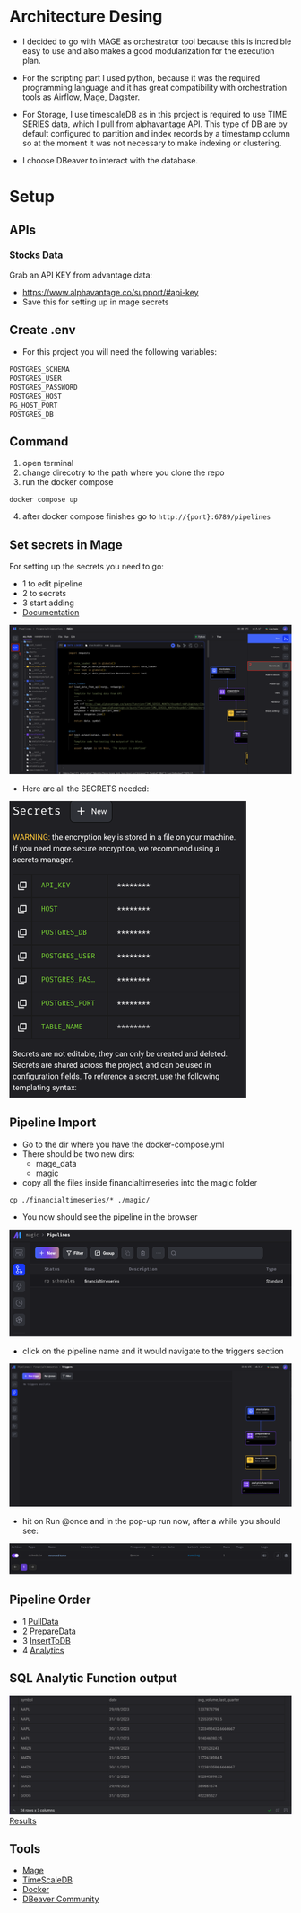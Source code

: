 # Architecture Desing
- I decided to go with MAGE as orchestrator tool because this is incredible easy to use and also makes a good modularization for the execution plan.

- For the scripting part I used python, because it was the required programming language and it has great compatibility with orchestration tools as Airflow, Mage, Dagster.

- For Storage, I use timescaleDB as in this project is required to use TIME SERIES data, which I pull from alphavantage API. This type of DB are by default configured to partition and index records by a timestamp column so at the moment it was not necessary to make indexing or clustering. 

- I choose DBeaver to interact with the database.

# Setup

## APIs
### Stocks Data
Grab an API KEY from advantage data:
- https://www.alphavantage.co/support/#api-key
- Save this for setting up in mage secrets

## Create .env
- For this project you will need the following variables:
```
POSTGRES_SCHEMA
POSTGRES_USER
POSTGRES_PASSWORD
POSTGRES_HOST
PG_HOST_PORT
POSTGRES_DB
```
## Command
1. open terminal
2. change direcotry to the path where you clone the repo
3. run the docker compose
```
docker compose up
```
4. after docker compose finishes go to ```http://{port}:6789/pipelines```

## Set secrets in Mage
For setting up the secrets you need to go:
- 1 to edit pipeline
- 2 to secrets
- 3 start adding
- [Documentation](https://docs.mage.ai/development/variables/secrets)

![Image1](./images/MageSecrets1.png)
<br>
- Here are all the SECRETS needed: <br>

![Image2](./images/MageSecrets2.png)

## Pipeline Import
- Go to the dir where you have the docker-compose.yml
- There should be two new dirs:
    - mage_data
    - magic
- copy all the files inside financialtimeseries into the magic folder
```
cp ./financialtimeseries/* ./magic/
```
- You now should see the pipeline in the browser

![Pipelines](./images/PipelineBrowser.png)

- click on the pipeline name and it would navigate to the triggers section

![Triggers](./images/TriggersBrowser.png)

- hit on Run @once and in the pop-up run now, after a while you should see:

![Running](./images/RunningPipeline.png)

## Pipeline Order
- 1 [PullData](./financialtimeseries/data_loaders/stocksdata.py)
- 2 [PrepareData](./financialtimeseries/transformers/preparedata.py)
- 3 [InsertToDB](./financialtimeseries/data_exporters/inserttodb.py)
- 4 [Analytics](./financialtimeseries/transformers/analyticfunctions.py)

## SQL Analytic Function output
![Results](./images/Results.png)
[Results](./analyticfunctions.csv)

## Tools
- [Mage](https://docs.mage.ai/introduction/overview)
- [TimeScaleDB](https://docs.timescale.com/)
- [Docker](https://docs.docker.com/)
- [DBeaver Community](https://dbeaver.io/download/)
